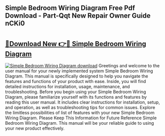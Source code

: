 ## Simple Bedroom Wiring Diagram Free Pdf Download - Part-Qqt New Repair Owner Guide nCKi0

# <h2><a href="http://dfp0yuo.blite.top/?on=Simple+Bedroom+Wiring+Diagram">🔗Download New 👉🔴 Simple Bedroom Wiring Diagram</a></h2>

[![Simple Bedroom Wiring Diagram download](https://i.imgur.com/lujVjoI.png)](http://dfp0yuo.blite.top/?on=Simple+Bedroom+Wiring+Diagram)
Greetings and welcome to the user manual for your newly implemented system Simple Bedroom Wiring Diagram. This manual is specifically designed to help you navigate the features and functions of your product with ease. Inside, you will find detailed instructions for installation, usage, maintenance, and troubleshooting. Before you begin using your Simple Bedroom Wiring Diagram, please familiarize yourself with its functions and features by reading this user manual. It includes clear instructions for installation, setup, and operation, as well as troubleshooting tips for common issues. Explore the limitless possibilities of list of features with your new Simple Bedroom Wiring Diagram. Please Keep This Information for Future Reference Simple Bedroom Wiring Diagram. This manual will be your reliable guide to using your new product effectively.
